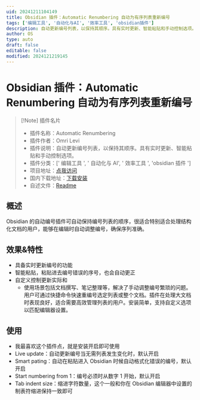 ```yaml
---
uid: 20241211104149
title: Obsidian 插件：Automatic Renumbering 自动为有序列表重新编号
tags: ['编辑工具', '自动化与AI', '效率工具', 'obsidian插件']
description: 自动更新编号列表，以保持其顺序。具有实时更新、智能粘贴和手动控制选项。
author: OS
type: auto
draft: false
editable: false
modified: 2024121219145
---
```


# Obsidian 插件：Automatic Renumbering 自动为有序列表重新编号

> [!Note] 插件名片
> - 插件名称：Automatic Renumbering
> - 插件作者：Omri Levi
> - 插件说明：自动更新编号列表，以保持其顺序。具有实时更新、智能粘贴和手动控制选项。
> - 插件分类：[' 编辑工具 ', ' 自动化与 AI', ' 效率工具 ', 'obsidian 插件 ']
> - 项目地址：[点我访问](https://github.com/OmriLeviGit/Automatic-Renumbering-Obsidian)
> - 国内下载地址：[下载安装](https://pkmer.cn/products/plugin/pluginMarket/?automatic-renumbering)
> - 自述文件：[Readme](https://ghproxy.net/https://raw.githubusercontent.com/OmriLeviGit/Automatic-Renumbering-Obsidian/main/README.md)

## 概述

Obsidian 的自动编号插件可自动保持编号列表的顺序，很适合特别适合处理结构化文档的用户，能够在编辑时自动调整编号，确保序列准确。

## 效果&特性

- 具备实时更新编号的功能
- 智能粘贴，粘贴进去编号错误的序号，也会自动更正
- 自定义控制更新实际和
	- 使用场景包括文档撰写、笔记整理等，解决了手动调整编号繁琐的问题。用户可通过快捷命令快速重编号选定列表或整个文档。插件在处理大文档时表现良好，适合需要高效管理列表的用户。安装简单，支持自定义选项以匹配编辑器设置。

## 使用

- 我最喜欢这个插件点，就是安装开启即可使用
- Live update：自动更新编号当无需列表发生变化时，默认开启
- Smart pating：自动在粘贴进入 Obsidian 时候自动格式化错误的编号，默认开启
- Start numbering from 1：编号必须时从数字 1 开始，默认开启
- Tab indent size：缩进字符数量，这个一般和你在 Obsidian 编辑器中设置的制表符缩进保持一致即可


